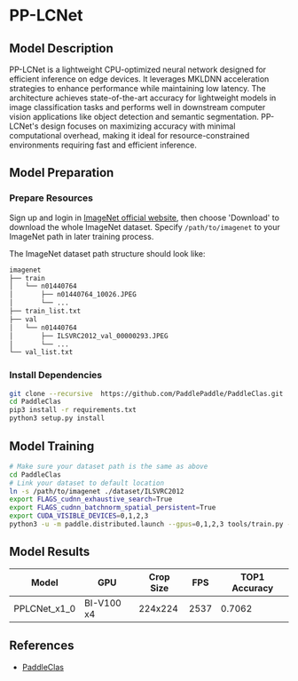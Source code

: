 # PP-LCNet

## Model Description

PP-LCNet is a lightweight CPU-optimized neural network designed for efficient inference on edge devices. It leverages
MKLDNN acceleration strategies to enhance performance while maintaining low latency. The architecture achieves
state-of-the-art accuracy for lightweight models in image classification tasks and performs well in downstream computer
vision applications like object detection and semantic segmentation. PP-LCNet's design focuses on maximizing accuracy
with minimal computational overhead, making it ideal for resource-constrained environments requiring fast and efficient
inference.

## Model Preparation

### Prepare Resources

Sign up and login in [ImageNet official website](https://www.image-net.org/index.php), then choose 'Download' to
download the whole ImageNet dataset. Specify `/path/to/imagenet` to your ImageNet path in later training process.

The ImageNet dataset path structure should look like:

```bash
imagenet
├── train
│   └── n01440764
│       ├── n01440764_10026.JPEG
│       └── ...
├── train_list.txt
├── val
│   └── n01440764
│       ├── ILSVRC2012_val_00000293.JPEG
│       └── ...
└── val_list.txt
```

### Install Dependencies

```bash
git clone --recursive  https://github.com/PaddlePaddle/PaddleClas.git
cd PaddleClas
pip3 install -r requirements.txt
python3 setup.py install
```

## Model Training

```bash
# Make sure your dataset path is the same as above
cd PaddleClas
# Link your dataset to default location
ln -s /path/to/imagenet ./dataset/ILSVRC2012
export FLAGS_cudnn_exhaustive_search=True
export FLAGS_cudnn_batchnorm_spatial_persistent=True
export CUDA_VISIBLE_DEVICES=0,1,2,3
python3 -u -m paddle.distributed.launch --gpus=0,1,2,3 tools/train.py -c ppcls/configs/ImageNet/PPLCNet/PPLCNet_x1_0.yaml -o Arch.pretrained=False -o Global.device=gpu
```

## Model Results

| Model        | GPU        | Crop Size | FPS  | TOP1 Accuracy |
|--------------|------------|-----------|------|---------------|
| PPLCNet_x1_0 | BI-V100 x4 | 224x224   | 2537 | 0.7062        |

## References

- [PaddleClas](https://github.com/PaddlePaddle/PaddleClas)
